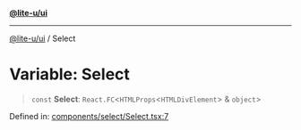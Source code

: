 [**@lite-u/ui**](../README.md)

***

[@lite-u/ui](../README.md) / Select

# Variable: Select

> `const` **Select**: `React.FC`\<`HTMLProps`\<`HTMLDivElement`\> & `object`\>

Defined in: [components/select/Select.tsx:7](https://github.com/lite-u/ui/blob/a3383afe980399ed13aacd297829ecf246b98c24/src/components/select/Select.tsx#L7)
